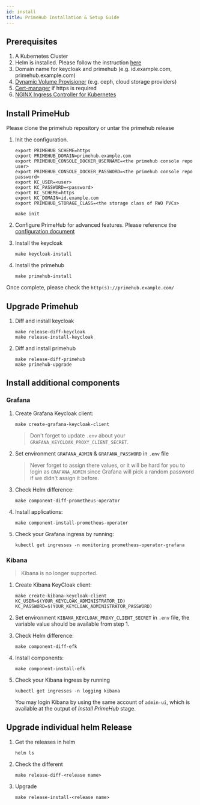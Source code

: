```yaml
---
id: install
title: PrimeHub Installation & Setup Guide
---
```


## Prerequisites

1. A Kubernetes Cluster
1. Helm is installed. Please follow the instruction [here](https://helm.sh/docs/using_helm/)
1. Domain name for keycloak and primehub (e.g. id.example.com, primehub.example.com)
1. [Dynamic Volume Provisioner](https://kubernetes.io/docs/concepts/storage/dynamic-provisioning/) (e.g. ceph, cloud storage providers)
1. [Cert-manager](https://github.com/jetstack/cert-manager) if https is required
1. [NGINX Ingress Controller for Kubernetes ](https://github.com/kubernetes/ingress-nginx)

## Install PrimeHub

Please clone the primehub repository or untar the primehub release

1. Init the configuration.

   ```
   export PRIMEHUB_SCHEME=https
   export PRIMEHUB_DOMAIN=primehub.example.com
   export PRIMEHUB_CONSOLE_DOCKER_USERNAME=<the primehub console repo user>
   export PRIMEHUB_CONSOLE_DOCKER_PASSWORD=<the primehub console repo password>
   export KC_USER=<user>
   export KC_PASSWORD=<password>
   export KC_SCHEME=https
   export KC_DOMAIN=id.example.com
   export PRIMEHUB_STORAGE_CLASS=<the storage class of RWO PVCs>

   make init
   ```
   
1. Configure PrimeHub for advanced features. Please reference the [configuration document](configuration.md)
1. Install the keycloak

   ```
   make keycloak-install
   ```
   
1. Install the primehub

   ```
   make primehub-install
   ```

Once complete, please check the `http(s)://primehub.example.com/`

## Upgrade Primehub

1. Diff and install keycloak

   ```
   make release-diff-keycloak
   make release-install-keycloak
   ```

1. Diff and install primehub

   ```
   make release-diff-primehub
   make primehub-upgrade
   ```

## Install additional components

### Grafana

1. Create Grafana Keycloak client:

   ```
   make create-grafana-keycloak-client
   ```

   > Don't forget to update `.env` about your `GRAFANA_KEYCLOAK_PROXY_CLIENT_SECRET`.

1. Set environment `GRAFANA_ADMIN` & `GRAFANA_PASSWORD` in `.env` file

   > Never forget to assign there values, or it will be hard for you to login as `GRAFANA_ADMIN` since Grafana will pick a random password if we didn't assign it before.

1. Check Helm difference:

   ```
   make component-diff-prometheus-operator
   ```

1. Install applications:
   ```
   make component-install-prometheus-operator
   ```
1. Check your Grafana ingress by running:
   ```
   kubectl get ingresses -n monitoring prometheus-operator-grafana
   ```

### Kibana

> Kibana is no longer supported.

1. Create Kibana KeyCloak client:

   ```
   make create-kibana-keycloak-client KC_USER=$(YOUR_KEYCLOAK_ADMINISTRATOR_ID) KC_PASSWORD=$(YOUR_KEYCLOAK_ADMINISTRATOR_PASSWORD)
   ```

1. Set environment `KIBANA_KEYCLOAK_PROXY_CLIENT_SECRET` in `.env` file, the variable value should be available from step 1.

1. Check Helm difference:
   ```
   make component-diff-efk
   ```
1. Install components:
   ```
   make component-install-efk
   ```
1. Check your Kibana ingress by running

   ```
   kubectl get ingresses -n logging kibana
   ```

   You may login Kibana by using the same account of `admin-ui`, which is available at the output of _Install PrimeHub_ stage.

## Upgrade individual helm Release

1. Get the releases in helm

   ```
   helm ls
   ```

1. Check the different

   ```
   make release-diff-<release name>
   ```

1. Upgrade
   ```
   make release-install-<release name>
   ```
